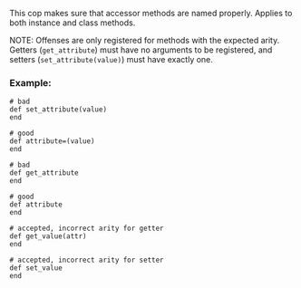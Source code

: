This cop makes sure that accessor methods are named properly. Applies
to both instance and class methods.

NOTE: Offenses are only registered for methods with the expected
arity. Getters (`get_attribute`) must have no arguments to be
registered, and setters (`set_attribute(value)`) must have exactly
one.

### Example:
    # bad
    def set_attribute(value)
    end

    # good
    def attribute=(value)
    end

    # bad
    def get_attribute
    end

    # good
    def attribute
    end

    # accepted, incorrect arity for getter
    def get_value(attr)
    end

    # accepted, incorrect arity for setter
    def set_value
    end